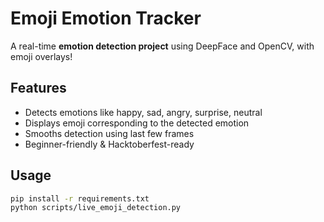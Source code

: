 # Emoji Emotion Tracker

A real-time **emotion detection project** using DeepFace and OpenCV, with emoji overlays!

## Features
- Detects emotions like happy, sad, angry, surprise, neutral
- Displays emoji corresponding to the detected emotion
- Smooths detection using last few frames
- Beginner-friendly & Hacktoberfest-ready

## Usage
```bash
pip install -r requirements.txt
python scripts/live_emoji_detection.py
